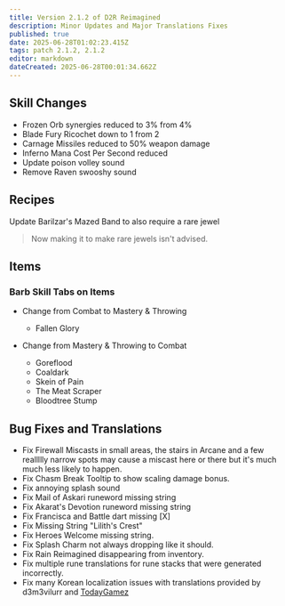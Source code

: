 ```yaml
---
title: Version 2.1.2 of D2R Reimagined
description: Minor Updates and Major Translations Fixes
published: true
date: 2025-06-28T01:02:23.415Z
tags: patch 2.1.2, 2.1.2
editor: markdown
dateCreated: 2025-06-28T00:01:34.662Z
---
```


## Skill Changes
- Frozen Orb synergies reduced to 3% from 4%
- Blade Fury Ricochet down to 1 from 2
- Carnage Missiles reduced to 50% weapon damage
- Inferno Mana Cost Per Second reduced
- Update poison volley sound
- Remove Raven swooshy sound

## Recipes
Update Barilzar's Mazed Band to also require a rare jewel
>Now making it to make rare jewels isn't advised.

## Items
### Barb Skill Tabs on Items
- Change from Combat to Mastery & Throwing
  - Fallen Glory

- Change from Mastery & Throwing to Combat
  - Goreflood
  - Coaldark
  - Skein of Pain
  - The Meat Scraper
  - Bloodtree Stump

## Bug Fixes and Translations
- Fix Firewall Miscasts in small areas, the stairs in Arcane and a few reallllly narrow spots may cause a miscast here or there but it's much much less likely to happen.
- Fix Chasm Break Tooltip to show scaling damage bonus.
- Fix annoying splash sound
- Fix Mail of Askari runeword missing string
- Fix Akarat's Devotion runeword missing string
- Fix Francisca and Battle dart missing [X]
- Fix Missing String "Lilith's Crest"
- Fix Heroes Welcome missing string.
- Fix Splash Charm not always dropping like it should.
- Fix Rain Reimagined disappearing from inventory.
- Fix multiple rune translations for rune stacks that were generated incorrectly.
- Fix many Korean localization issues with translations provided by d3m3vilurr and [TodayGamez](https://www.youtube.com/@todayplaygame)